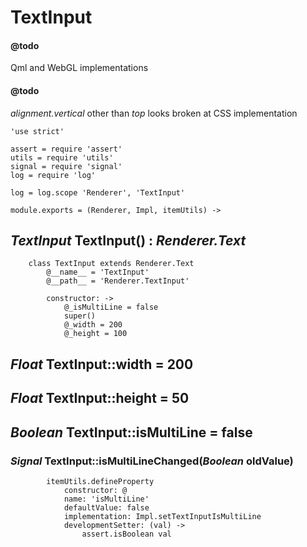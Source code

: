 TextInput
=========

#### @todo

Qml and WebGL implementations

#### @todo

*alignment.vertical* other than *top* looks broken at CSS implementation

	'use strict'

	assert = require 'assert'
	utils = require 'utils'
	signal = require 'signal'
	log = require 'log'

	log = log.scope 'Renderer', 'TextInput'

	module.exports = (Renderer, Impl, itemUtils) ->

*TextInput* TextInput() : *Renderer.Text*
-----------------------------------------

		class TextInput extends Renderer.Text
			@__name__ = 'TextInput'
			@__path__ = 'Renderer.TextInput'

			constructor: ->
				@_isMultiLine = false
				super()
				@_width = 200
				@_height = 100

*Float* TextInput::width = 200
------------------------------

*Float* TextInput::height = 50
------------------------------

*Boolean* TextInput::isMultiLine = false
----------------------------------------

### *Signal* TextInput::isMultiLineChanged(*Boolean* oldValue)

			itemUtils.defineProperty
				constructor: @
				name: 'isMultiLine'
				defaultValue: false
				implementation: Impl.setTextInputIsMultiLine
				developmentSetter: (val) ->
					assert.isBoolean val